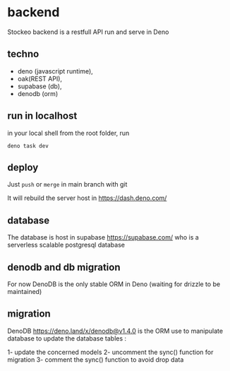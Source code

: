 # backend

Stockeo backend is a restfull API run and serve in Deno

## techno

- deno (javascript runtime),
- oak(REST API),
- supabase (db),
- denodb (orm)

## run in localhost

in your local shell from the root folder, run

    deno task dev

## deploy

Just `push` or `merge` in main branch with git

It will rebuild the server host in https://dash.deno.com/

## database

The database is host in supabase https://supabase.com/ who is a serverless scalable postgresql database

## denodb and db migration

For now DenoDB is the only stable ORM in Deno (waiting for drizzle to be maintained)

## migration

DenoDB https://deno.land/x/denodb@v1.4.0 is the ORM use to manipulate database
to update the database tables :

1- update the concerned models
2- uncomment the sync() function for migration
3- comment the sync() function to avoid drop data

